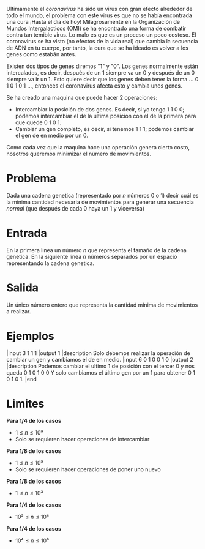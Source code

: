Ultimamente el *coronavirus* ha sido un virus con gran efecto alrededor de todo el mundo, el problema con este virus es que no se había encontrada una cura ¡Hasta el día de hoy! Milagrosamente en la Organización de Mundos Intergalacticos (OMI) se ha encontrado una forma de combatir contra tan temible virus. Lo malo es que es un proceso un poco costoso. El coronavirus se ha visto (no efectos de la vida real) que cambia la secuencia de ADN en tu cuerpo, por tanto, la cura que se ha ideado es volver a los genes como estabán antes.

Existen dos tipos de genes diremos "1" y "0". Los genes normalmente están intercalados, es decir, después de un 1 siempre va un 0 y después de un 0 siempre va ir un 1. Esto quiere decir que los genes deben tener la forma ... 0 1 0 1 0 1 ..., entonces el coronavirus afecta esto y cambia unos genes.

Se ha creado una maquina que puede hacer 2 operaciones:
- Intercambiar la posición de dos genes. Es decir, si yo tengo 1 1 0 0; podemos intercambiar el de la ultima posicion con el de la primera para que quede 0 1 0 1.
- Cambiar un gen completo, es decir, si tenemos 1 1 1; podemos cambiar el gen de en medio por un 0.

Como cada vez que la maquina hace una operación genera cierto costo, nosotros queremos minimizar el número de movimientos.

# Problema

Dada una cadena genetica (representado por $n$ números $0$ o $1$) decir cuál es la minima cantidad necesaria de movimientos para generar una secuencia *normal* (que después de cada $0$ haya un $1$ y viceversa)

# Entrada

En la primera linea un número $n$ que representa el tamaño de la cadena genetica. En la siguiente linea $n$ números separados por un espacio representando la cadena genetica.

# Salida

Un único número entero que representa la cantidad mínima de movimientos a realizar.

# Ejemplos

|input
3
1 1 1
|output
1
|description
Solo debemos realizar la operación de cambiar un gen y cambiamos el de en medio.
|input
6
0 1 0 0 1 0
|output
2
|description
Podemos cambiar el ultimo 1 de posición con el tercer 0 y nos queda 0 1 0 1 0 0
Y solo cambiamos el último gen por un 1 para obtener 0 1 0 1 0 1.
|end

# Limites

**Para 1/4 de los casos**
- $1 \leq n \leq 10³$
- Solo se requieren hacer operaciones de intercambiar
  
**Para 1/8 de los casos**
- $1 \leq n \leq 10³$
- Solo se requieren hacer operaciones de poner uno nuevo

**Para 1/8 de los casos**
- $1 \leq n \leq 10³$

**Para 1/4 de los casos**
- $10³ \leq n \leq 10⁴$

**Para 1/4 de los casos**
- $10⁴ \leq n \leq 10⁶$